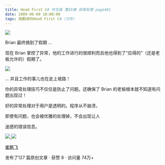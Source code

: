 ```yaml
---
title: Head First C# 中文版 第10章 异常处理 page481
date: 2009-06-09 10:08:00
tags: 我翻译的Head First C#（习作）
---
```

![](https://p-blog.csdn.net/images/p_blog_csdn_net/cuipengfei1/EntryImages/20090609/2009-06-09_09-59-30.jpg)

Brian  最终搞到了假期  ...

  

现在  Brian  掌控了异常，他的工作进行的很顺利而且他也得到了“应得的”（还是老板允许的）假期了。

  

![](https://p-blog.csdn.net/images/p_blog_csdn_net/cuipengfei1/EntryImages/20090609/2009-06-09_10-03-42.jpg)  

...  并且工作的事儿也在走上坡路！

  

你的异常处理技巧不仅仅是防止了问题。还确保了  Brian  的老板根本就不知道有问题出现过！

  

好的异常处理对于用户是透明的。程序从不崩溃，

  

即使有问题，也会被优雅的处理掉，不会出现让人

  

迷惑的错误信息。



[ ![](https://profile.csdnimg.cn/5/2/5/3_cuipengfei1)
![](https://g.csdnimg.cn/static/user-reg-year/1x/11.png)
](https://blog.csdn.net/cuipengfei1)

[ 崔鹏飞 ](https://blog.csdn.net/cuipengfei1)

发布了127 篇原创文章  ·  获赞 8  ·  访问量 74万+

